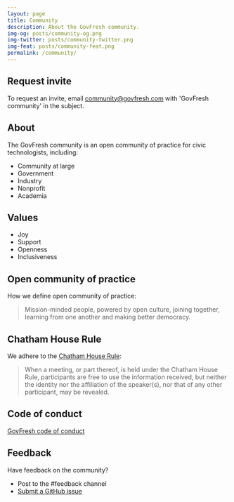 ```yaml
---
layout: page
title: Community
description: About the GovFresh community.
img-og: posts/community-og.png
img-twitter: posts/community-twitter.png
img-feat: posts/community-feat.png
permalink: /community/
---
```


## Request invite

To request an invite, email <community@govfresh.com> with 'GovFresh community' in the subject.

## About

The GovFresh community is an open community of practice for civic technologists, including:

* Community at large
* Government
* Industry
* Nonprofit
* Academia

## Values

* Joy
* Support
* Openness
* Inclusiveness

## Open community of practice

How we define open community of practice:

> Mission-minded people, powered by open culture, joining together, learning from one another and making better democracy.

## Chatham House Rule

We adhere to the [Chatham House Rule](https://en.wikipedia.org/wiki/Chatham_House_Rule):

> When a meeting, or part thereof, is held under the Chatham House Rule, participants are free to use the information received, but neither the identity nor the affiliation of the speaker(s), nor that of any other participant, may be revealed.

## Code of conduct

[GovFresh code of conduct](/conduct/)

## Feedback

Have feedback on the community?

* Post to the #feedback channel
* [Submit a GitHub issue](
https://github.com/govfresh/govfresh.github.io/issues/new?assignees=&labels=general&template=general.md&title=)

